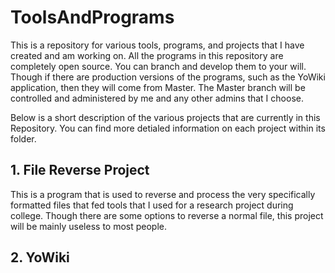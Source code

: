 # ToolsAndPrograms
This is a repository for various tools, programs, and projects that I have created and am working on. All the programs in this repository are completely open source. You can branch and develop them to your will. Though if there are production versions of the programs, such as the YoWiki application, then they will come from Master. The Master branch will be controlled and administered by me and any other admins that I choose. 

Below is a short description of the various projects that are currently in this Repository. You can find more detialed information on each project within its folder.

## 1. File Reverse Project
This is a program that is used to reverse and process the very specifically formatted files that fed tools that I used for a research project during college. Though there are some options to reverse a normal file, this project will be mainly useless to most people.

## 2. YoWiki
